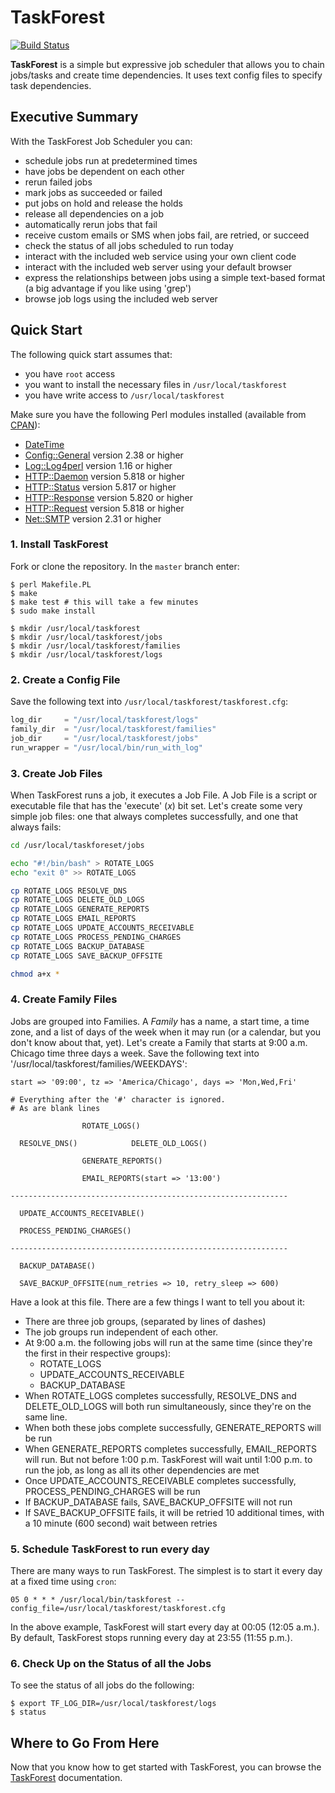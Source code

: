 # TaskForest

[![Build Status](https://travis-ci.org/aijaz/taskforest.svg?branch=master)](https://travis-ci.org/aijaz/taskforest)

**TaskForest** is a simple but expressive job scheduler that allows you to
chain jobs/tasks and create time dependencies. It uses text config files to
specify task dependencies.

## Executive Summary 

With the TaskForest Job Scheduler you can:

- schedule jobs run at predetermined times
- have jobs be dependent on each other
- rerun failed jobs
- mark jobs as succeeded or failed
- put jobs on hold and release the holds
- release all dependencies on a job
- automatically rerun jobs that fail
- receive custom emails or SMS when jobs fail, are retried, or succeed
- check the status of all jobs scheduled to run today
- interact with the included web service using your own client code
- interact with the included web server using your default browser
- express the relationships between jobs using a simple text-based format (a big advantage if you like using 'grep')
- browse job logs using the included web server

## Quick Start

The following quick start assumes that: 

- you have `root` access
- you want to install the necessary files in `/usr/local/taskforest`
- you have write access to `/usr/local/taskforest`

Make sure you have the following Perl modules installed (available from [CPAN](http://cpan.org/)):

- [DateTime][]
- [Config::General][] version 2.38 or higher
- [Log::Log4perl][] version 1.16 or higher
- [HTTP::Daemon][] version 5.818 or higher
- [HTTP::Status][] version 5.817 or higher
- [HTTP::Response][] version 5.820 or higher
- [HTTP::Request][] version 5.818 or higher
- [Net::SMTP][] version 2.31 or higher

### 1. Install TaskForest

Fork or clone the repository. In the `master` branch enter: 

```
$ perl Makefile.PL
$ make
$ make test # this will take a few minutes
$ sudo make install

$ mkdir /usr/local/taskforest
$ mkdir /usr/local/taskforest/jobs
$ mkdir /usr/local/taskforest/families
$ mkdir /usr/local/taskforest/logs
```

### 2. Create a Config File

Save the following text into `/usr/local/taskforest/taskforest.cfg`:

```python
log_dir     = "/usr/local/taskforest/logs"
family_dir  = "/usr/local/taskforest/families"
job_dir     = "/usr/local/taskforest/jobs"
run_wrapper = "/usr/local/bin/run_with_log"
```

### 3. Create Job Files

When TaskForest runs a job, it executes a Job File. A Job File is a script or executable file that has the 'execute' (*x*) bit set. Let's create some very simple job files: one that always completes successfully, and one that always fails:

```bash
cd /usr/local/taskforeset/jobs

echo "#!/bin/bash" > ROTATE_LOGS
echo "exit 0" >> ROTATE_LOGS

cp ROTATE_LOGS RESOLVE_DNS
cp ROTATE_LOGS DELETE_OLD_LOGS
cp ROTATE_LOGS GENERATE_REPORTS
cp ROTATE_LOGS EMAIL_REPORTS
cp ROTATE_LOGS UPDATE_ACCOUNTS_RECEIVABLE
cp ROTATE_LOGS PROCESS_PENDING_CHARGES
cp ROTATE_LOGS BACKUP_DATABASE
cp ROTATE_LOGS SAVE_BACKUP_OFFSITE

chmod a+x *
```

### 4. Create Family Files

Jobs are grouped into Families. A *Family* has a name, a start time, a time zone, and a list of days of the week when it may run (or a calendar, but you don't know about that, yet). Let's create a Family that starts at 9:00 a.m. Chicago time three days a week. Save the following text into '/usr/local/taskforest/families/WEEKDAYS':

```
start => '09:00', tz => 'America/Chicago', days => 'Mon,Wed,Fri'

# Everything after the '#' character is ignored.
# As are blank lines

                ROTATE_LOGS()

  RESOLVE_DNS()            DELETE_OLD_LOGS()

                GENERATE_REPORTS()

                EMAIL_REPORTS(start => '13:00')

--------------------------------------------------------------

  UPDATE_ACCOUNTS_RECEIVABLE()

  PROCESS_PENDING_CHARGES()

--------------------------------------------------------------

  BACKUP_DATABASE()

  SAVE_BACKUP_OFFSITE(num_retries => 10, retry_sleep => 600)
```

Have a look at this file. There are a few things I want to tell you about it:

- There are three job groups, (separated by lines of dashes)
- The job groups run independent of each other.
- At 9:00 a.m. the following jobs will run at the same time (since they're the first in their respective groups): 
    + ROTATE_LOGS
    + UPDATE_ACCOUNTS_RECEIVABLE
    + BACKUP_DATABASE
- When ROTATE_LOGS completes successfully, RESOLVE_DNS and DELETE_OLD_LOGS will both run simultaneously, since they're on the same line.
- When both these jobs complete successfully, GENERATE_REPORTS will be run
- When GENERATE_REPORTS completes successfully, EMAIL_REPORTS will run. But not before 1:00 p.m. TaskForest will wait until 1:00 p.m. to run the job, as long as all its other dependencies are met
- Once UPDATE_ACCOUNTS_RECEIVABLE completes successfully, PROCESS_PENDING_CHARGES will be run
- If BACKUP_DATABASE fails, SAVE_BACKUP_OFFSITE will not run
- If SAVE_BACKUP_OFFSITE fails, it will be retried 10 additional times, with a 10 minute (600 second) wait between retries

### 5. Schedule TaskForest to run every day

There are many ways to run TaskForest. The simplest is to start it every day at a fixed time using `cron`:

```
05 0 * * * /usr/local/bin/taskforest --config_file=/usr/local/taskforest/taskforest.cfg
```

In the above example, TaskForest will start every day at 00:05 (12:05 a.m.). By default, TaskForest stops running every day at 23:55 (11:55 p.m.).  

### 6. Check Up on the Status of all the Jobs

To see the status of all jobs do the following: 

```
$ export TF_LOG_DIR=/usr/local/taskforest/logs
$ status
```

## Where to Go From Here

Now that you know how to get started with TaskForest, you can browse the [TaskForest][] documentation.

[DateTime]: http://search.cpan.org/search?mode=all&query=DateTime
[Config::General]: http://search.cpan.org/search?mode=all&query=Config%3A%3AGeneral
[Log::Log4perl]: http://search.cpan.org/search?mode=all&query=Log%3A%3ALog4perl
[HTTP::Daemon]: http://search.cpan.org/search?mode=all&query=HTTP%3A%3ADaemon
[HTTP::Status]: http://search.cpan.org/search?mode=all&query=HTTP%3A%3AStatus
[HTTP::Response]: http://search.cpan.org/search?mode=all&query=HTTP%3A%3AResponse
[HTTP::Request]: http://search.cpan.org/search?mode=all&query=HTTP%3A%3ARequest
[Net::SMTP]: http://search.cpan.org/search?mode=all&query=Net%3A%3ASMTP
[TaskForest]: http://taskforest.com
